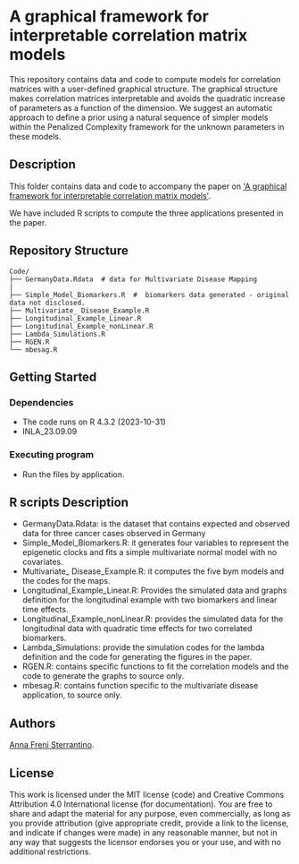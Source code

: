 #  A graphical framework for interpretable correlation matrix models


This repository contains data and code to compute models for correlation matrices with a user-defined graphical structure. The graphical structure makes correlation matrices interpretable and avoids the quadratic increase of parameters as a function of the dimension. We suggest an automatic approach to define a prior using a natural sequence of simpler models within the Penalized Complexity framework for the unknown parameters in these models. 

## Description

This folder contains data and code to accompany the paper on ['A graphical framework for interpretable correlation matrix models']( https://arxiv.org/abs/2312.06289). 

We have included R  scripts to compute the three applications presented in the paper. 



		

##  Repository Structure
```
Code/
├── GermanyData.Rdata  # data for Multivariate Disease Mapping
|
├── Simple_Model_Biomarkers.R  #  biomarkers data generated - original data not disclosed.
├── Multivariate_ Disease_Example.R
├── Longitudinal_Example_Linear.R
├── Longitudinal_Example_nonLinear.R
├── Lambda_Simulations.R
├── RGEN.R  
└── mbesag.R
```

## Getting Started

### Dependencies

* The code runs on R 4.3.2 (2023-10-31)
* INLA_23.09.09 

### Executing program

* Run the files by application. 

## R scripts Description 

* GermanyData.Rdata: is the dataset that contains expected and observed data for three cancer cases observed in Germany	
* Simple_Model_Biomarkers.R: it generates four variables to represent the epigenetic clocks and fits a simple multivariate normal model with no covariates.
* Multivariate_ Disease_Example.R: it computes the five bym models and the codes for the maps.
* Longitudinal_Example_Linear.R: Provides the simulated data and graphs definition for the longitudinal example with two biomarkers and linear time effects.
* Longitudinal_Example_nonLinear.R: provides the simulated data for the longitudinal data with quadratic time effects for two correlated biomarkers.
* Lambda_Simulations: provide the simulation codes for the lambda definition and the code for generating the figures in the paper.
* RGEN.R: contains specific functions to fit the correlation models and the code to generate the graphs to source only.
* mbesag.R: contains function specific to the multivariate disease application, to  source only.


## Authors

[Anna Freni Sterrantino](mailto:afrenisterrantino@turing.ac.uk).


## License

This work is licensed under the MIT license (code) and Creative Commons Attribution 4.0 International license (for documentation). You are free to share and adapt the material for any purpose, even commercially, as long as you provide attribution (give appropriate credit, provide a link to the license, and indicate if changes were made) in any reasonable manner, but not in any way that suggests the licensor endorses you or your use, and with no additional restrictions.


